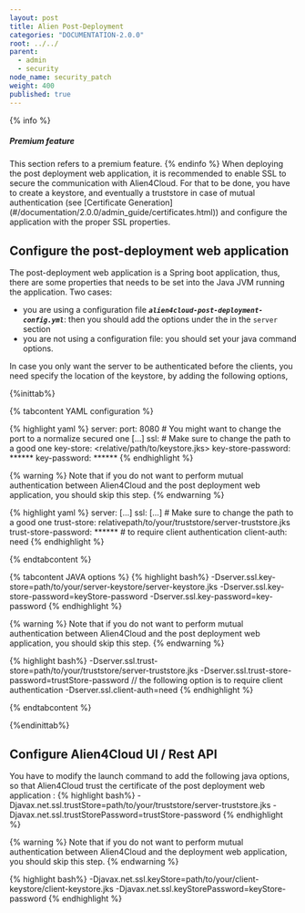 ```yaml
---
layout: post
title: Alien Post-Deployment
categories: "DOCUMENTATION-2.0.0"
root: ../../
parent:
  - admin
  - security
node_name: security_patch
weight: 400
published: true
---
```


{% info %}
<h5>Premium feature</h5>
This section refers to a premium feature.
{% endinfo %}
When deploying the post deployment web application, it is recommended to enable SSL to secure the communication with Alien4Cloud.
For that to be done, you have to create a keystore, and eventually a truststore in case of mutual authentication (see [Certificate Generation](#/documentation/2.0.0/admin_guide/certificates.html)) and configure the application with the proper SSL properties.

## Configure the post-deployment web application
The post-deployment web application is a Spring boot application, thus, there are some properties that needs to be set into the Java JVM running the application. Two cases:

* you are using a configuration file ***`alien4cloud-post-deployment-config.yml`***: then you should add the options under the in the `server` section
* you are not using a configuration file: you should set your java command options.

In case you only want the server to be authenticated before the clients, you need specify the location of the keystore, by adding the following options,  

{%inittab%}

{% tabcontent YAML configuration %}

{% highlight yaml %}
server:
  port: 8080 # You might want to change the port to a normalize secured one
  [...]
  ssl:
    # Make sure to change the path to a good one
    key-store: <relative/path/to/keystore.jks>
    key-store-password: ******
    key-password: ******
{% endhighlight %}

{% warning %}
Note that if you do not want to perform mutual authentication between Alien4Cloud and the post deployment web application, you should skip this step.
{% endwarning %}

{% highlight yaml %}
server:
  [...]
  ssl:
    [...]
    # Make sure to change the path to a good one
    trust-store: relativepath/to/your/truststore/server-truststore.jks
    trust-store-password: ******
    # to require client authentication
    client-auth: need
{% endhighlight %}

{% endtabcontent %}

{% tabcontent JAVA options %}
{% highlight bash%}
-Dserver.ssl.key-store=path/to/your/server-keystore/server-keystore.jks
-Dserver.ssl.key-store-password=keyStore-password
-Dserver.ssl.key-password=key-password
{% endhighlight %}

{% warning %}
Note that if you do not want to perform mutual authentication between Alien4Cloud and the post deployment web application, you should skip this step.
{% endwarning %}

{% highlight bash%}
-Dserver.ssl.trust-store=path/to/your/truststore/server-truststore.jks
-Dserver.ssl.trust-store-password=trustStore-password
// the following option is to require client authentication
-Dserver.ssl.client-auth=need
{% endhighlight %}

{% endtabcontent %}

{%endinittab%}


## Configure Alien4Cloud UI / Rest API
You have to modify the launch command to add the following java options, so that Alien4Cloud trust the certificate of the post deployment web application :
{% highlight bash%}
-Djavax.net.ssl.trustStore=path/to/your/truststore/server-truststore.jks
-Djavax.net.ssl.trustStorePassword=trustStore-password
{% endhighlight %}

{% warning %}
Note that if you do not want to perform mutual authentication between Alien4Cloud and the deployment web application, you should skip this step.
{% endwarning %}

{% highlight bash%}
-Djavax.net.ssl.keyStore=path/to/your/client-keystore/client-keystore.jks
-Djavax.net.ssl.keyStorePassword=keyStore-password
{% endhighlight %}
